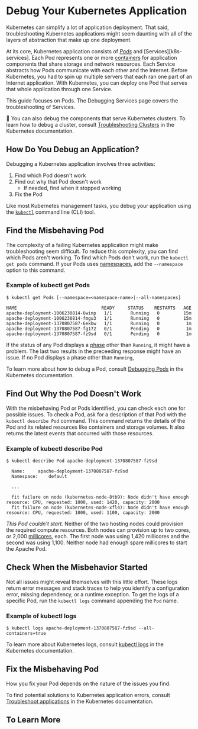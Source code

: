 # Debug Your Kubernetes Application

Kubernetes can simplify a lot of application deployment.
That said, troubleshooting Kubernetes applications might seem daunting
with all of the layers of abstraction that make up one deployment.

At its core, Kubernetes application consists of _[Pods][k8s-debug-pods]_
and [Services][k8s-services].
Each Pod represents one or more [containers][k8s-container]
for application components that share storage and network resources.
Each Service abstracts how Pods communicate with each other
and the Internet.
Before Kubernetes, you had to spin up multiple servers that each ran
one part of an Internet application.
With Kubernetes, you can deploy one Pod that serves that whole application
through one Service.

This guide focuses on Pods.
The Debugging Services page covers the troubleshooting of Services.

:scroll:
You can also debug the components that serve Kubernetes clusters.
To learn how to debug a cluster,
consult [Troubleshooting Clusters][k8s-tb-clusters] in the Kubernetes documentation.

## How Do You Debug an Application?

Debugging a Kubernetes application involves three activities:

1. Find which Pod doesn't work
2. Find out why that Pod doesn't work
   - If needed, find when it stopped working
3. Fix the Pod

Like most Kubernetes management tasks,
you debug your application using the [`kubectl`][] command line (CLI) tool.

## Find the Misbehaving Pod

The complexity of a failing Kubernetes application might make 
troubleshooting seem difficult. To reduce this complexity,
you can find which Pods aren't working.
To find which Pods don't work, run the `kubectl get pods` command.
If your Pods uses [namespaces][k8s-namespaces],
add the `--namespace` option to this command.

### Example of kubectl get Pods

```terminal
$ kubectl get Pods [--namespace=<namespace-name>|--all-namespaces]

NAME                                READY     STATUS    RESTARTS   AGE
apache-deployment-1006230814-6winp   1/1       Running   0         15m
apache-deployment-1006230814-fmgu3   1/1       Running   0         15m
apache-deployment-1370807587-6ekbw   1/1       Running   0          1m
apache-deployment-1370807587-fg172   0/1       Pending   0          1m
apache-deployment-1370807587-fz9sd   0/1       Pending   0          1m

```

If the status of any Pod displays a [phase][k8s-phase] other than `Running`,
it might have a problem.
The last two results in the preceeding response might have an issue.
If no Pod displays a phase other than `Running`,

To learn more about how to debug a Pod,
consult [Debugging Pods][k8s-debug-Pods] in the Kubernetes documentation.

## Find Out Why the Pod Doesn't Work

With the misbehaving Pod or Pods identified,
you can check each one for possible issues.
To check a Pod, ask for a description of that Pod
with the `kubectl describe Pod` command.
This command returns the details of the Pod and its related resources
like containers and storage volumes. It also returns the latest events
that occurred with those resources.

### Example of kubectl describe Pod

```terminal
$ kubectl describe Pod apache-deployment-1370807587-fz9sd

  Name:     apache-deployment-1370807587-fz9sd
  Namespace:    default

  ...

  fit failure on node (kubernetes-node-8tb9): Node didn't have enough resource: CPU, requested: 1000, used: 1420, capacity: 2000
  fit failure on node (kubernetes-node-xfl4): Node didn't have enough resource: CPU, requested: 1000, used: 1100, capacity: 2000
```

_This Pod couldn't start._
Neither of the two hosting nodes could provision the required compute resources.
Both nodes can provision up to two cores, or 2,000 [millicores][millicore], each.
The first node was using 1,420 millicores and the second was using 1,100.
Neither node had enough spare millicores to start the Apache Pod.

## Check When the Misbehavior Started

Not all issues might reveal themselves with this little effort.
These logs return error messages and stack traces to help you identify
a configuration error, missing dependency, or a runtime exception.
To get the logs of a specific Pod,
run the `kubectl logs` command appending the `Pod` name.

### Example of kubectl logs

```terminal
$ kubectl logs apache-deployment-1370807587-fz9sd --all-containers=true
```

To learn more about Kubernetes logs,
consult [kubectl logs][k8s-logs] in the Kubernetes documentation.

## Fix the Misbehaving Pod

How you fix your Pod depends on the nature of the issues you find.

To find potential solutions to Kubernetes application errors,
consult [Troubleshoot applications][k8s-tb-apps] in the
Kubernetes documentation.

## To Learn More

[How to debug Kubernetes pods]: https://kubernetes.io/docs/tasks/debug/debug-application/debug-pods/

[`kubectl`]: https://kubernetes.io/docs/reference/kubectl/

[k8s-tb-clusters]: https://kubernetes.io/docs/tasks/debug/debug-cluster/
[k8s-tb-apps]: https://kubernetes.io/docs/tasks/debug/debug-application/

[`kubectl debug`]: https://kubernetes.io/docs/reference/kubectl/generated/kubectl_debug/

[k8s-namespaces]: https://kubernetes.io/docs/concepts/overview/working-with-objects/namespaces/

[k8s-debug-pods]: https://kubernetes.io/docs/tasks/debug/debug-application/debug-pods/

[millicore]: https://kubernetes.io/docs/concepts/configuration/manage-resources-containers/#meaning-of-cpu

[k8s-container]: https://kubernetes.io/docs/concepts/containers/

[k8s-phase]: https://kubernetes.io/docs/concepts/workloads/pods/pod-lifecycle/#pod-phase

[k8s-logs]: https://kubernetes.io/docs/reference/kubectl/generated/kubectl_logs/

[k8s-debug-pods]: https://kubernetes.io/docs/tasks/debug/debug-application/debug-pods/#debugging-pods
